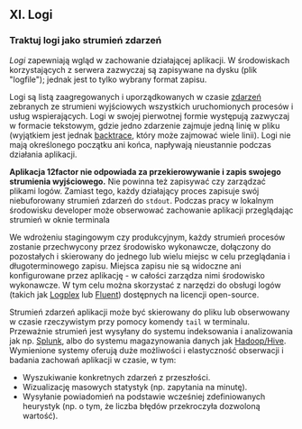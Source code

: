 ## XI. Logi
### Traktuj logi jako strumień zdarzeń

*Logi* zapewniają wgląd w zachowanie działającej aplikacji. W środowiskach korzystających z serwera zazwyczaj są zapisywane na dysku (plik "logfile"); jednak jest to tylko wybrany format zapisu.

 Logi są listą zaagregowanych i uporządkowanych w czasie [zdarzeń](http://adam.heroku.com/past/2011/4/1/logs_are_streams_not_files/) zebranych ze strumieni wyjściowych wszystkich uruchomionych procesów i usług wspierających. Logi w swojej pierwotnej formie występują zazwyczaj w formacie tekstowym, gdzie jedno zdarzenie zajmuje jedną linię w pliku (wyjątkiem jest jednak [backtrace](https://en.wikipedia.org/wiki/Stack_trace), który może zajmować wiele linii). Logi nie mają określonego początku ani końca, napływają nieustannie podczas działania aplikacji.

**Aplikacja 12factor nie odpowiada za przekierowywanie i zapis swojego strumienia wyjściowego.** Nie powinna też zapisywać czy zarządzać plikami logów. Zamiast tego, każdy działający proces zapisuje swój niebuforowany strumień zdarzeń do `stdout`. Podczas pracy w lokalnym środowisku developer może obserwować zachowanie aplikacji przeglądając strumień w oknie terminala

We wdrożeniu stagingowym czy produkcyjnym, każdy strumień procesów zostanie przechwycony przez środowisko wykonawcze, dołączony do pozostałych i skierowany do jednego lub wielu miejsc w celu przeglądania i długoterminowego zapisu. Miejsca zapisu nie są widoczne ani konfigurowane przez aplikację - w całości zarządza nimi środowisko wykonawcze. W tym celu można skorzystać z narzędzi do obsługi logów (takich jak [Logplex](https://github.com/heroku/logplex) lub [Fluent](https://github.com/fluent/fluentd)) dostępnych na licencji open-source.

Strumień zdarzeń aplikacji może być skierowany do pliku lub obserwowany w czasie rzeczywistym przy pomocy komendy `tail` w terminalu. Przeważnie strumień jest wysyłany do systemu indeksowania i analizowania jak np. [Splunk](http://www.splunk.com/), albo do systemu magazynowania danych jak [Hadoop/Hive](http://hive.apache.org/). Wymienione systemy oferują duże możliwości i elastyczność obserwacji i badania zachowań aplikacji w czasie, w tym: 

* Wyszukiwanie konkretnych zdarzeń z przeszłości.
* Wizualizację masowych statystyk (np. zapytania na minutę).
* Wysyłanie powiadomień na podstawie wcześniej zdefiniowanych heurystyk (np. o tym, że liczba błędów przekroczyła dozwoloną wartość).
